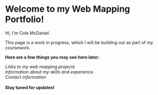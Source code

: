 # Welcome to my Web Mapping Portfolio!

Hi, I'm Cole McDaniel.

This page is a work in progress, which I will be building out as part of my coursework. 

**Here are a few things you may see here later:**

*Links to my web mapping projects*
<br>
*Information about my skills and experience.*
<br>
*Contact information*
<br><br>
**Stay tuned for updates!**

